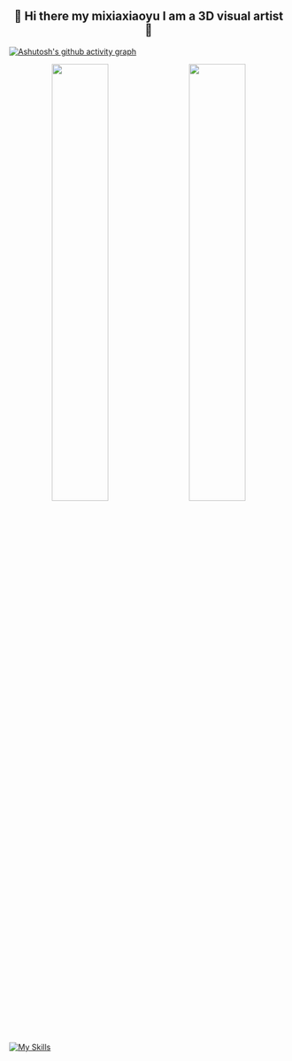 <div align="center">
  
## 👋 Hi there my mixiaxiaoyu I am a 3D visual artist 👋

</div>

[![Ashutosh's github activity graph](https://github-readme-activity-graph.vercel.app/graph?username=Mixiaxiaoyu&theme=dracula)](https://github.com/ashutosh00710/github-readme-activity-graph)

<p align="center">
  <img width="45%" src="https://github-readme-stats.vercel.app/api?username=Mixiaxiaoyu&show_icons=true&theme=transparent&height=170&card_width=420" />
  &emsp;
  <img width="45%" src="https://github-readme-stats.vercel.app/api/top-langs/?username=Mixiaxiaoyu&layout=compact&height=170&card_width=420" />
</p>

[![My Skills](https://skillicons.dev/icons?i=js,html,css,figma,gmail,ai,pr,py,xd,windows&perline=10)](https://skillicons.dev)

